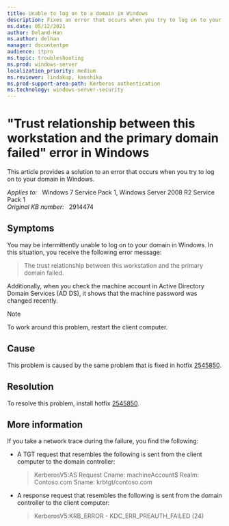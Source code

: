```yaml
---
title: Unable to log on to a domain in Windows
description: Fixes an error that occurs when you try to log on to your domain in Windows.
ms.date: 05/12/2021
author: Deland-Han
ms.author: delhan
manager: dscontentpm
audience: itpro
ms.topic: troubleshooting
ms.prod: windows-server
localization_priority: medium
ms.reviewer: lindakup, kaushika
ms.prod-support-area-path: Kerberos authentication
ms.technology: windows-server-security
---
```

# "Trust relationship between this workstation and the primary domain failed" error in Windows

This article provides a solution to an error that occurs when you try to log on to your domain in Windows.

_Applies to:_ &nbsp; Windows 7 Service Pack 1, Windows Server 2008 R2 Service Pack 1  
_Original KB number:_ &nbsp; 2914474

## Symptoms

You may be intermittently unable to log on to your domain in Windows. In this situation, you receive the following error message:

> The trust relationship between this workstation and the primary domain failed.

Additionally, when you check the machine account in Active Directory Domain Services (AD DS), it shows that the machine password was changed recently.

> [!NOTE]
> To work around this problem, restart the client computer.

## Cause

This problem is caused by the same problem that is fixed in hotfix [2545850](https://support.microsoft.com/help/2545850).

## Resolution

To resolve this problem, install hotfix [2545850](https://support.microsoft.com/help/2545850).

## More information

If you take a network trace during the failure, you find the following:

- A TGT request that resembles the following is sent from the client computer to the domain controller:

    > KerberosV5:AS Request Cname: machineAccount$ Realm: Contoso.com Sname: krbtgt/contoso.com

- A response request that resembles the following is sent from the domain controller to the client computer:

    > KerberosV5:KRB_ERROR - KDC_ERR_PREAUTH_FAILED (24)
